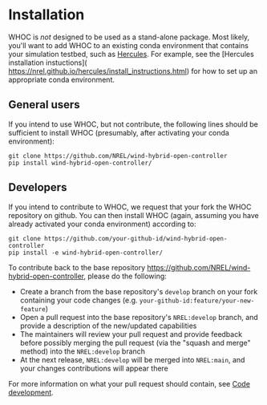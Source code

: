 # Installation

WHOC is _not_ designed to be used as a stand-alone package. Most likely, 
you'll want to add WHOC to an existing conda environment that contains your
simulation testbed, such as [Hercules](https://github.com/NREL/hercules). 
For example, see the [Hercules installation instuctions](\
https://nrel.github.io/hercules/install_instructions.html) for how to set up
an appropriate conda environment.

## General users

If you intend to use WHOC, but not contribute, the following lines should
be sufficient to install WHOC (presumably, after activating your conda 
environment):

```
git clone https://github.com/NREL/wind-hybrid-open-controller
pip install wind-hybrid-open-controller/
```

## Developers

If you intend to contribute to WHOC, we request that your fork the WHOC 
repository on github. You can then install WHOC (again, assuming you have 
already activated your conda environment) according to:

```
git clone https://github.com/your-github-id/wind-hybrid-open-controller
pip install -e wind-hybrid-open-controller/
```
To contribute back to the base repository 
https://github.com/NREL/wind-hybrid-open-controller, please do the following:
- Create a branch from the base repository's `develop` branch on your fork 
containing your code changes (e.g. `your-github-id:feature/your-new-feature`)
- Open a pull request into the base repository's `NREL:develop` branch, and provide 
a description of the new/updated capabilities
- The maintainers will review your pull request and provide feedback before 
possibly merging the pull request (via the "squash and merge" method) into the
`NREL:develop` branch
- At the next release, `NREL:develop` will be merged into `NREL:main`, and your changes
contributions will appear there

For more information on what your pull request should contain, see 
[Code development](code_development.md).


